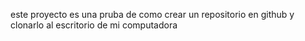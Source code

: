 este proyecto es una pruba de como crear un repositorio en github y clonarlo al escritorio de mi computadora
